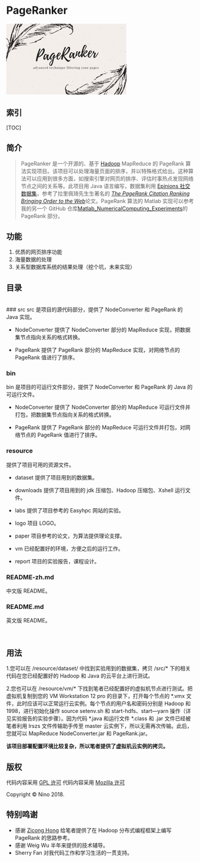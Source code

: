 # PageRanker

![LOGO](https://github.com/LovelyBuggies/Java_Hadoop_PageRanker/blob/master/resource/logo/PageRanker.png)

## 索引

[TOC]

## 简介

>PageRanker 是一个开源的、基于 [Hadoop](http://hadoop.apache.org) MapReduce 的 PageRank 算法实现项目。该项目可以处理海量页面的排序，并以特殊格式给出。这种算法可以应用到很多方面，如搜索引擎对网页的排序、评估时事热点发现网络节点之间的关系等。此项目用 Java 语言编写，数据集利用 [Epinions 社交数据集](https://snap.stanford.edu/data/soc-Epinions1.html)，参考了拉⾥佩琦先⽣生著名的 [*The PageRank Citation Ranking︎ Bringing Order to the Web*](http://202.116.81.74/cache/5/03/ilpubs.stanford.edu/bf0bd3cdc413c81dc4853ddffe4de51f/1999-66.pdf)论⽂。PageRank 算法的 Matlab 实现可以参考我的另一个 GitHub 仓库[Matlab_NumericalComputing_Experiments](https://github.com/LovelyBuggies/Matlab_NumericalComputing_Experiments)的 PageRank 部分。

## 功能

1. 优质的网页排序功能
2. 海量数据的处理
3. 关系型数据库系统的结果处理（挖个坑，未来实现）

## 目录
</br>
### src 
src 是项目的源代码部分，提供了 NodeConverter 和 PageRank 的 Java 实现。

* NodeConverter
提供了 NodeConverter 部分的 MapReduce 实现，把数据集节点指向关系的格式转换。

* PageRank
提供了 PageRank 部分的 MapReduce 实现，对网络节点的 PageRank 值进行了排序。


### bin
bin 是项目的可运行文件部分，提供了 NodeConverter 和 PageRank 的 Java 的可运行文件。

* NodeConverter
提供了 NodeConverter 部分的 MapReduce 可运行文件并打包，把数据集节点指向关系的格式转换。

* PageRank
提供了 PageRank 部分的 MapReduce 可运行文件并打包，对网络节点的 PageRank 值进行了排序。


### resource
提供了项目可用的资源文件。

* dataset
提供了项目用到的数据集。

* downloads
提供了项目用到的 jdk 压缩包、Hadoop 压缩包、Xshell 运行文件。

* labs
提供了项目参考的 Easyhpc 网站的实验。

* logo
项目 LOGO。

* paper
项目参考的论文，为算法提供理论支撑。

* vm
已经配置好的环境，方便之后的运行工作。

* report
项目的实验报告，课程设计。


### README-zh.md
中文版 README。


### README.md
英文版 README。

</br>

## 用法

1.您可以在 /resource/dataset/ 中找到实验用到的数据集，拷贝 /src/* 下的相关代码在您已经配置好的 Hadoop 和 Java 的云平台上进行测试。

2.您也可以在 /resource/vm/* 下找到笔者已经配置好的虚拟机节点进行测试。把虚拟机复制到您的 VM Workstation 12 pro 的目录下，打开每个节点的 *.vmx 文件，此时应该可以正常运行云实例。每个节点的用户名和密码分别是 Hadoop 和 1998，进行初始化操作 source setenv.sh 和 start-hdfs、start—yarn 操作（详见实验报告的实验步骤）。因为代码 *.java 和运行文件 *.class 和 .jar 文件已经被笔者利用 lrszs 文件传输助手传至 master 云实例下，所以无需再次传输。此后，您就可以 MapReduce NodeConverter.jar 和 PageRank.jar。

**该项目部署配置环境比较复杂，所以笔者提供了虚拟机云实例的拷贝。**

## 版权

代码内容采用 [GPL 许可](http://www.gnu.org/licenses/gpl.html)
代码内容采用 [Mozilla 许可](https://www.mozilla.org/en-US/MPL/)

Copyright © Nino 2018.


## 特别鸣谢

* 感谢 [Zicong Hong](https://github.com/hongzicong) 给笔者提供了在 Hadoop 分布式编程框架上编写 PageRank 的思路参考。
* 感谢 Weig Wu 半年来提供的技术辅导。
* Sherry Fan 对我代码工作和学习生活的一贯支持。


